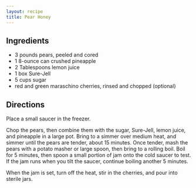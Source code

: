 ```yaml
---
layout: recipe
title: Pear Honey
---
```


## Ingredients

* 3 pounds pears, peeled and cored
* 1 8-ounce can crushed pineapple
* 2 Tablespoons lemon juice
* 1 box Sure-Jell
* 5 cups sugar
* red and green maraschino cherries, rinsed and chopped (optional)

## Directions

Place a small saucer in the freezer.

Chop the pears, then combine them with the sugar, Sure-Jell, lemon juice, and pineapple in a large pot. Bring to a simmer over medium heat, and simmer until the pears are tender, about 15 minutes. Once tender, mash the pears with a potato masher or large spoon, then bring to a rolling boil. Boil for 5 minutes, then spoon a small portion of jam onto the cold saucer to test. If the jam runs when you tilt the saucer, continue boiling another 5 minutes.

When the jam is set, turn off the heat, stir in the cherries, and pour into sterile jars.
